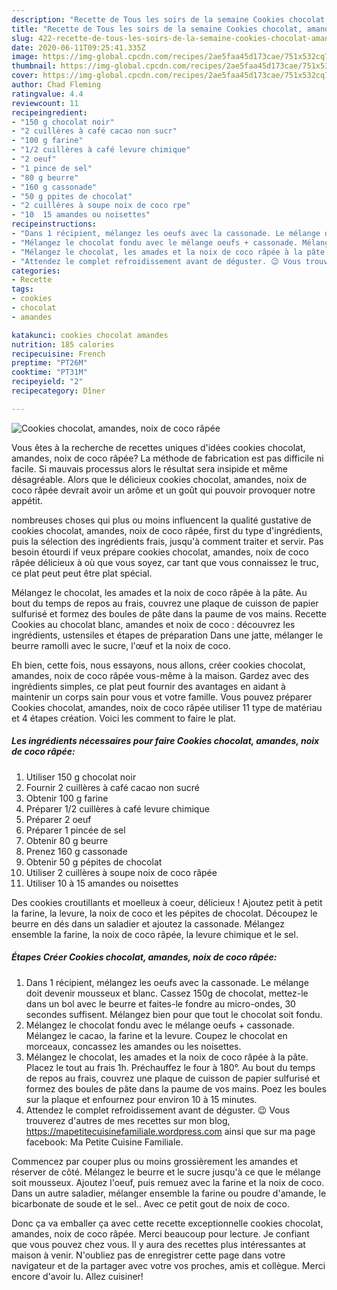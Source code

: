 ```yaml
---
description: "Recette de Tous les soirs de la semaine Cookies chocolat, amandes, noix de coco râpée"
title: "Recette de Tous les soirs de la semaine Cookies chocolat, amandes, noix de coco râpée"
slug: 422-recette-de-tous-les-soirs-de-la-semaine-cookies-chocolat-amandes-noix-de-coco-rapee
date: 2020-06-11T09:25:41.335Z
image: https://img-global.cpcdn.com/recipes/2ae5faa45d173cae/751x532cq70/cookies-chocolat-amandes-noix-de-coco-rapee-photo-principale-de-la-recette.jpg
thumbnail: https://img-global.cpcdn.com/recipes/2ae5faa45d173cae/751x532cq70/cookies-chocolat-amandes-noix-de-coco-rapee-photo-principale-de-la-recette.jpg
cover: https://img-global.cpcdn.com/recipes/2ae5faa45d173cae/751x532cq70/cookies-chocolat-amandes-noix-de-coco-rapee-photo-principale-de-la-recette.jpg
author: Chad Fleming
ratingvalue: 4.4
reviewcount: 11
recipeingredient:
- "150 g chocolat noir"
- "2 cuillères à café cacao non sucr"
- "100 g farine"
- "1/2 cuillères à café levure chimique"
- "2 oeuf"
- "1 pince de sel"
- "80 g beurre"
- "160 g cassonade"
- "50 g ppites de chocolat"
- "2 cuillères à soupe noix de coco rpe"
- "10  15 amandes ou noisettes"
recipeinstructions:
- "Dans 1 récipient, mélangez les oeufs avec la cassonade. Le mélange doit devenir mousseux et blanc. Cassez 150g de chocolat, mettez-le dans un bol avec le beurre et faites-le fondre au micro-ondes, 30 secondes suffisent. Mélangez bien pour que tout le chocolat soit fondu."
- "Mélangez le chocolat fondu avec le mélange oeufs + cassonade. Mélangez le cacao, la farine et la levure. Coupez le chocolat en morceaux, concassez les amandes ou les noisettes."
- "Mélangez le chocolat, les amades et la noix de coco râpée à la pâte. Placez le tout au frais 1h. Préchauffez le four à 180°. Au bout du temps de repos au frais, couvrez une plaque de cuisson de papier sulfurisé et formez des boules de pâte dans la paume de vos mains. Poez les boules sur la plaque et enfournez pour environ 10 à 15 minutes."
- "Attendez le complet refroidissement avant de déguster. 😉 Vous trouverez d&#39;autres de mes recettes sur mon blog, https://mapetitecuisinefamiliale.wordpress.com ainsi que sur ma page facebook: Ma Petite Cuisine Familiale."
categories:
- Recette
tags:
- cookies
- chocolat
- amandes

katakunci: cookies chocolat amandes 
nutrition: 185 calories
recipecuisine: French
preptime: "PT26M"
cooktime: "PT31M"
recipeyield: "2"
recipecategory: Dîner

---
```



![Cookies chocolat, amandes, noix de coco râpée](https://img-global.cpcdn.com/recipes/2ae5faa45d173cae/751x532cq70/cookies-chocolat-amandes-noix-de-coco-rapee-photo-principale-de-la-recette.jpg)

Vous êtes à la recherche de recettes uniques d'idées cookies chocolat, amandes, noix de coco râpée? La méthode de fabrication est pas difficile ni facile. Si mauvais processus alors le résultat sera insipide et même désagréable. Alors que le délicieux cookies chocolat, amandes, noix de coco râpée devrait avoir un arôme et un goût qui pouvoir provoquer notre appétit.

nombreuses choses qui plus ou moins influencent la qualité gustative de cookies chocolat, amandes, noix de coco râpée, first du type d'ingrédients, puis la sélection des ingrédients frais, jusqu'à comment traiter et servir. Pas besoin étourdi if veux prépare cookies chocolat, amandes, noix de coco râpée délicieux à où que vous soyez, car tant que vous connaissez le truc, ce plat peut peut être plat spécial.

Mélangez le chocolat, les amades et la noix de coco râpée à la pâte. Au bout du temps de repos au frais, couvrez une plaque de cuisson de papier sulfurisé et formez des boules de pâte dans la paume de vos mains. Recette Cookies au chocolat blanc, amandes et noix de coco : découvrez les ingrédients, ustensiles et étapes de préparation Dans une jatte, mélanger le beurre ramolli avec le sucre, l&#39;œuf et la noix de coco.


Eh bien, cette fois, nous essayons, nous allons, créer cookies chocolat, amandes, noix de coco râpée vous-même à la maison. Gardez avec des ingrédients simples, ce plat peut fournir des avantages en aidant à maintenir un corps sain pour vous et votre famille. Vous pouvez préparer Cookies chocolat, amandes, noix de coco râpée utiliser 11 type de matériau et 4 étapes création. Voici les comment to faire le plat.

<!--inarticleads1-->

##### Les ingrédients nécessaires pour faire Cookies chocolat, amandes, noix de coco râpée:

1. Utiliser 150 g chocolat noir
1. Fournir 2 cuillères à café cacao non sucré
1. Obtenir 100 g farine
1. Préparer 1/2 cuillères à café levure chimique
1. Préparer 2 oeuf
1. Préparer 1 pincée de sel
1. Obtenir 80 g beurre
1. Prenez 160 g cassonade
1. Obtenir 50 g pépites de chocolat
1. Utiliser 2 cuillères à soupe noix de coco râpée
1. Utiliser 10 à 15 amandes ou noisettes


Des cookies croutillants et moelleux à coeur, délicieux ! Ajoutez petit à petit la farine, la levure, la noix de coco et les pépites de chocolat. Découpez le beurre en dés dans un saladier et ajoutez la cassonade. Mélangez ensemble la farine, la noix de coco râpée, la levure chimique et le sel. 

<!--inarticleads2-->

##### Étapes Créer Cookies chocolat, amandes, noix de coco râpée:

1. Dans 1 récipient, mélangez les oeufs avec la cassonade. Le mélange doit devenir mousseux et blanc. Cassez 150g de chocolat, mettez-le dans un bol avec le beurre et faites-le fondre au micro-ondes, 30 secondes suffisent. Mélangez bien pour que tout le chocolat soit fondu.
1. Mélangez le chocolat fondu avec le mélange oeufs + cassonade. Mélangez le cacao, la farine et la levure. Coupez le chocolat en morceaux, concassez les amandes ou les noisettes.
1. Mélangez le chocolat, les amades et la noix de coco râpée à la pâte. Placez le tout au frais 1h. Préchauffez le four à 180°. Au bout du temps de repos au frais, couvrez une plaque de cuisson de papier sulfurisé et formez des boules de pâte dans la paume de vos mains. Poez les boules sur la plaque et enfournez pour environ 10 à 15 minutes.
1. Attendez le complet refroidissement avant de déguster. 😉 Vous trouverez d&#39;autres de mes recettes sur mon blog, https://mapetitecuisinefamiliale.wordpress.com ainsi que sur ma page facebook: Ma Petite Cuisine Familiale.


Commencez par couper plus ou moins grossièrement les amandes et réserver de côté. Mélangez le beurre et le sucre jusqu&#39;à ce que le mélange soit mousseux. Ajoutez l&#39;oeuf, puis remuez avec la farine et la noix de coco. Dans un autre saladier, mélanger ensemble la farine ou poudre d&#39;amande, le bicarbonate de soude et le sel.. Avec ce petit gout de noix de coco. 


Donc ça va emballer ça avec cette recette exceptionnelle cookies chocolat, amandes, noix de coco râpée. Merci beaucoup pour lecture. Je confiant que vous pouvez chez vous. Il y aura des recettes plus  intéressantes at maison à venir. N'oubliez pas de enregistrer cette page dans votre navigateur et de la partager avec votre vos proches, amis et collègue. Merci encore d'avoir lu. Allez cuisiner!
